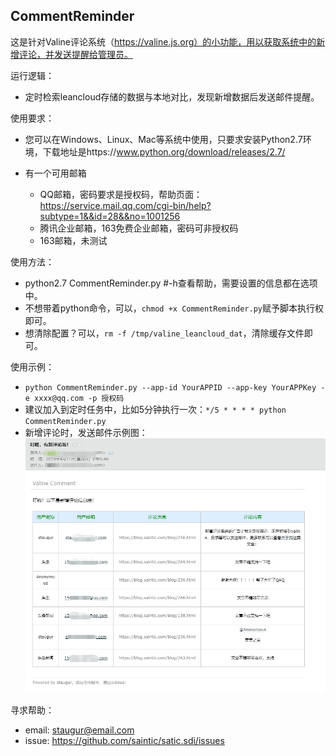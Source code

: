 CommentReminder
-----------------------

这是针对Valine评论系统（https://valine.js.org）的小功能，用以获取系统中的新增评论，并发送提醒给管理员。

运行逻辑：

  - 定时检索leancloud存储的数据与本地对比，发现新增数据后发送邮件提醒。

使用要求：

  - 您可以在Windows、Linux、Mac等系统中使用，只要求安装Python2.7环境，下载地址是https://www.python.org/download/releases/2.7/

  - 有一个可用邮箱

    - QQ邮箱，密码要求是授权码，帮助页面：https://service.mail.qq.com/cgi-bin/help?subtype=1&&id=28&&no=1001256
    - 腾讯企业邮箱，163免费企业邮箱，密码可非授权码
    - 163邮箱，未测试

使用方法：

  - python2.7 CommentReminder.py #-h查看帮助，需要设置的信息都在选项中。
  - 不想带着python命令，可以，`chmod +x CommentReminder.py`赋予脚本执行权即可。
  - 想清除配置？可以，`rm -f /tmp/valine_leancloud_dat`，清除缓存文件即可。

使用示例：

  - `python CommentReminder.py --app-id YourAPPID --app-key YourAPPKey -e xxxx@qq.com -p 授权码`
  - 建议加入到定时任务中，比如5分钟执行一次：`*/5 * * * * python CommentReminder.py`
  - 新增评论时，发送邮件示例图：
    ![](valine_comment_reminder.png)

寻求帮助：

  - email: staugur@email.com 
  - issue: https://github.com/saintic/satic.sdi/issues

